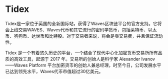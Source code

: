 # 

# Tidex

Tidex是一家位于英国的全新国际站，获得了Waves区块链平台的官方支持。它将会上线交易WAVES、Waves代币和其它流行的密码学货币，包括莱特币、以太币、狗狗币、达世币和比特股。对于交易者来说，将会是零交易费，并且保证流动性。

Tidex 是一个有着悠久历史的平台，一个结合了现代中心化加密货币交易所所有品质的高效工具，起源于 2017 年。交易所的创始人是科学家 Alexander Ivanov——Waves Platform 平台加密货币的创始人兼总经理，时至今日，公司发展水平已达到领先水平，Waves代币市值超过30亿美元。

